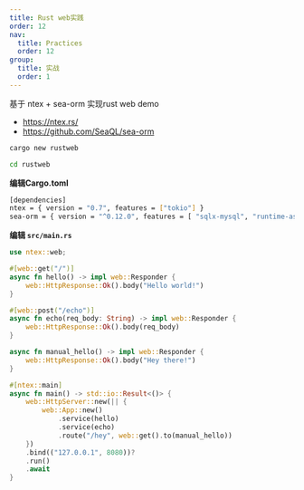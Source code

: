 ```yaml
---
title: Rust web实践
order: 12
nav:
  title: Practices
  order: 12
group:
  title: 实战
  order: 1
---
```



基于 ntex + sea-orm 实现rust web demo

- https://ntex.rs/
- https://github.com/SeaQL/sea-orm

```bash
cargo new rustweb

cd rustweb
```

**编辑Cargo.toml**

```bash
[dependencies]
ntex = { version = "0.7", features = ["tokio"] }
sea-orm = { version = "^0.12.0", features = [ "sqlx-mysql", "runtime-async-std-native-tls", "macros" ] }
```

**编辑 `src/main.rs`**

```rust
use ntex::web;

#[web::get("/")]
async fn hello() -> impl web::Responder {
    web::HttpResponse::Ok().body("Hello world!")
}

#[web::post("/echo")]
async fn echo(req_body: String) -> impl web::Responder {
    web::HttpResponse::Ok().body(req_body)
}

async fn manual_hello() -> impl web::Responder {
    web::HttpResponse::Ok().body("Hey there!")
}

#[ntex::main]
async fn main() -> std::io::Result<()> {
    web::HttpServer::new(|| {
        web::App::new()
            .service(hello)
            .service(echo)
            .route("/hey", web::get().to(manual_hello))
    })
    .bind(("127.0.0.1", 8080))?
    .run()
    .await
}
```